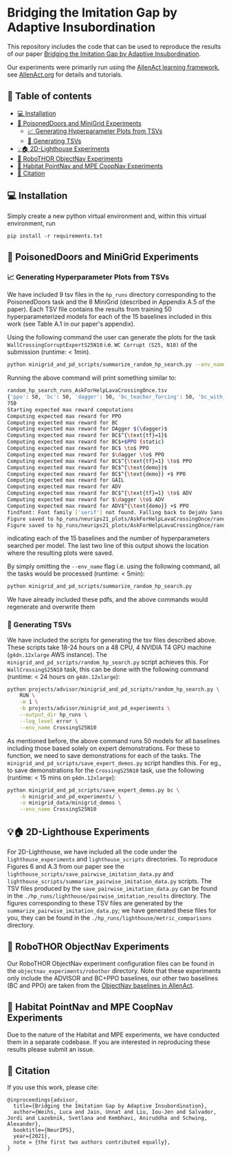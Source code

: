 # Bridging the Imitation Gap by Adaptive Insubordination

This repository includes the code that can be used to reproduce the results of our
paper [Bridging the Imitation Gap by Adaptive Insubordination](https://arxiv.org/abs/2007.12173).

Our experiments were primarily run using the [AllenAct learning framework](https://github.com/allenai/allenact),
see [AllenAct.org](https://allenact.org/) for details and tutorials.


## 🔎 Table of contents

<div class="toc">
<ul>
<li><a href="#-installation">💻 Installation</a></li>
<li><a href="#-poisoneddoors-and-minigrid-experiments">🏁 PoisonedDoors and MiniGrid Experiments</a><ul>
<li><a href="#-generating-hyperparameter-plots-from-tsvs">📈 Generating Hyperparameter Plots from TSVs</a></li>
<li><a href="#-generating-tsvs">🧮 Generating TSVs</a></li>
</ul>
</li>
<li><a href="#-2d-lighthouse-experiments">💡🏠 2D-Lighthouse Experiments</a></li>
<li><a href="#-robothor-objectnav-experiments">🍅 RoboTHOR ObjectNav Experiments</a></li>
<li><a href="#-habitat-pointnav-and-mpe-coopnav-experiments">🚧 Habitat PointNav and MPE CoopNav Experiments</a></li>
<li><a href="#-citation">📜 Citation</a></li>
</ul>
</li>
</ul>
</div>

## 💻 Installation

Simply create a new python virtual environment and, within this virtual environment, run 
```
pip install -r requirements.txt
```

## 🏁 PoisonedDoors and MiniGrid Experiments
### 📈 Generating Hyperparameter Plots from TSVs
We have included 9 tsv files in the `hp_runs` directory corresponding to the 
PoisonedDoors task and the 8 MiniGrid (described in Appendix A.5 of the paper).
Each TSV file contains the results from training 50 hyperparameterized models for each of the 15 baselines included
in this work (see Table A.1 in our paper's appendix).

Using the following command the user can generate the plots for the task `WallCrossingCorruptExpertS25N10` i.e. `WC Corrupt (S25, N10)` of the submission (runtime: < 1min).

```bash
python minigrid_and_pd_scripts/summarize_random_hp_search.py --env_name AskForHelpLavaCrossingOnce
```

Running the above command will print something similar to:

```bash
random_hp_search_runs_AskForHelpLavaCrossingOnce.tsv
{'ppo': 50, 'bc': 50, 'dagger': 50, 'bc_teacher_forcing': 50, 'bc_with_ppo': 50, 'bc_then_ppo': 50, 'dagger_then_ppo': 50, 'bc_teacher_forcing_then_ppo': 50, 'pure_offpolicy': 50, 'ppo_with_offpolicy': 50, 'gail': 50, 'advisor': 50, 'bc_teacher_forcing_then_advisor': 50, 'dagger_then_advisor': 50, 'ppo_with_offpolicy_advisor': 50}
750
Starting expected max reward computations
Computing expected max reward for PPO
Computing expected max reward for BC
Computing expected max reward for DAgger $(\dagger)$
Computing expected max reward for BC$^{\text{tf}=1}$
Computing expected max reward for BC$+$PPO (static)
Computing expected max reward for BC$ \to$ PPO
Computing expected max reward for $\dagger \to$ PPO
Computing expected max reward for BC$^{\text{tf}=1} \to$ PPO
Computing expected max reward for BC$^{\text{demo}}$
Computing expected max reward for BC$^{\text{demo}} +$ PPO
Computing expected max reward for GAIL
Computing expected max reward for ADV
Computing expected max reward for BC$^{\text{tf}=1} \to$ ADV
Computing expected max reward for $\dagger \to$ ADV
Computing expected max reward for ADV$^{\text{demo}} +$ PPO
findfont: Font family ['serif'] not found. Falling back to DejaVu Sans.
Figure saved to hp_runs/neurips21_plots/AskForHelpLavaCrossingOnce/random_hp_search_runs_AskForHelpLavaCrossingOnce__train_steps_AskForHelpLavaCrossingOnce_reward.pdf
Figure saved to hp_runs/neurips21_plots/AskForHelpLavaCrossingOnce/random_hp_search_runs_AskForHelpLavaCrossingOnce__hpruns_AskForHelpLavaCrossingOnce_reward.pdf
```
indicating each of the 15 baselines and the number of hyperparameters searched per model. The last two line of this output
shows the location where the resulting plots were saved.

By simply omitting the `--env_name` flag i.e. using the following command, all the tasks would be processed (runtime: < 5min):

```bash
python minigrid_and_pd_scripts/summarize_random_hp_search.py
```

We have already included these pdfs, and the above commands would regenerate and overwrite them

### 🧮 Generating TSVs
We have included the scripts for generating the tsv files described above. These scripts take 18-24 hours on a 48 CPU,
4 NVIDIA T4 GPU machine (`g4dn.12xlarge` AWS instance).
The `minigrid_and_pd_scripts/random_hp_search.py` script achieves this. 
For `WallCrossingS25N10` task, this can be done with the following command (runtime: < 24 hours on `g4dn.12xlarge`):
```bash
python projects/advisor/minigrid_and_pd_scripts/random_hp_search.py \
    RUN \
    -m 1 \
    -b projects/advisor/minigrid_and_pd_experiments \
    --output_dir hp_runs \
    --log_level error \
    --env_name CrossingS25N10
```
As mentioned before, the above command runs 50 models for all baselines including those based solely on
expert demonstrations. For these to function, we need to save demonstrations for each of the tasks.
The `minigrid_and_pd_scripts/save_expert_demos.py` script handles this. For eg., to save demonstrations for
the `CrossingS25N10` task, use the following (runtime: < 15 mins on `g4dn.12xlarge`):
```bash
python minigrid_and_pd_scripts/save_expert_demos.py bc \
    -b minigrid_and_pd_experiments/ \
    -o minigrid_data/minigrid_demos \
    --env_name CrossingS25N10
```

## 💡🏠 2D-Lighthouse Experiments

For 2D-Lighthouse, we have included all the code under the `lighthouse_experiments` and `lighthouse_scripts`
directories. To reproduce Figures 6 and A.3 from our paper see the `lighthouse_scripts/save_pairwise_imitation_data.py` and
`lighthouse_scripts/summarize_pairwise_imitation_data.py` scripts. The TSV files produced by the `save_pairwise_imitation_data.py`
can be found in the `./hp_runs/lighthouse/pairwise_imitation_results` directory. The figures corresponding to these
TSV files are generated by the `summarize_pairwise_imitation_data.py`; we have generated these files for you, they
can be found in the `./hp_runs/lighthouse/metric_comparisons` directory.

## 🍅 RoboTHOR ObjectNav Experiments

Our RoboTHOR ObjectNav experiment configuration files can be found in the `objectnav_experiments/robothor` directory.
Note that these experiments only include the ADVISOR and BC+PPO baselines, our other two baselines (BC and PPO) 
are taken from the [ObjectNav baselines in AllenAct](https://github.com/allenai/allenact/tree/main/projects/objectnav_baselines).

## 🚧 Habitat PointNav and MPE CoopNav Experiments

Due to the nature of the Habitat and MPE experiments, we have conducted them in a separate codebase. If you are
interested in reproducing these results please submit an issue.

## 📜 Citation

If you use this work, please cite:

```text
@inproceedings{advisor,
  title={Bridging the Imitation Gap by Adaptive Insubordination},
  author={Weihs, Luca and Jain, Unnat and Liu, Iou-Jen and Salvador, Jordi and Lazebnik, Svetlana and Kembhavi, Aniruddha and Schwing, Alexander},
  booktitle={NeurIPS},
  year={2021},
  note = {the first two authors contributed equally},
}
```
